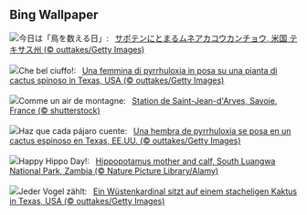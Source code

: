 ## Bing Wallpaper
![](https://www.bing.com/th?id=OHR.BackyardBird_JA-JP7123530976_UHD.jpg&w=1000)今日は「鳥を数える日」:&nbsp;&ensp;[サボテンにとまるムネアカコウカンチョウ, 米国 テキサス州 (© outtakes/Getty Images)](https://www.bing.com/th?id=OHR.BackyardBird_JA-JP7123530976_UHD.jpg)
<br><br/>
![](https://www.bing.com/th?id=OHR.BackyardBird_IT-IT6515911686_UHD.jpg&w=1000)Che bel ciuffo!:&nbsp;&ensp;[Una femmina di pyrrhuloxia in posa su una pianta di cactus spinoso in Texas, USA (© outtakes/Getty Images)](https://www.bing.com/th?id=OHR.BackyardBird_IT-IT6515911686_UHD.jpg)
<br><br/>
![](https://www.bing.com/th?id=OHR.SkiResort_FR-FR5956789786_UHD.jpg&w=1000)Comme un air de montagne:&nbsp;&ensp;[Station de Saint-Jean-d'Arves, Savoie, France (© shutterstock)](https://www.bing.com/th?id=OHR.SkiResort_FR-FR5956789786_UHD.jpg)
<br><br/>
![](https://www.bing.com/th?id=OHR.BackyardBird_ES-ES5058549868_UHD.jpg&w=1000)Haz que cada pájaro cuente:&nbsp;&ensp;[Una hembra de pyrrhuloxia se posa en un cactus espinoso en Texas, EE.UU. (© outtakes/Getty Images)](https://www.bing.com/th?id=OHR.BackyardBird_ES-ES5058549868_UHD.jpg)
<br><br/>
![](https://www.bing.com/th?id=OHR.HippopotamusDay_EN-GB3159174291_UHD.jpg&w=1000)Happy Hippo Day!:&nbsp;&ensp;[Hippopotamus mother and calf, South Luangwa National Park, Zambia (© Nature Picture Library/Alamy)](https://www.bing.com/th?id=OHR.HippopotamusDay_EN-GB3159174291_UHD.jpg)
<br><br/>
![](https://www.bing.com/th?id=OHR.BackyardBird_DE-DE3770277310_UHD.jpg&w=1000)Jeder Vogel zählt:&nbsp;&ensp;[Ein Wüstenkardinal sitzt auf einem stacheligen Kaktus in Texas, USA (© outtakes/Getty Images)](https://www.bing.com/th?id=OHR.BackyardBird_DE-DE3770277310_UHD.jpg)
<br><br/>
